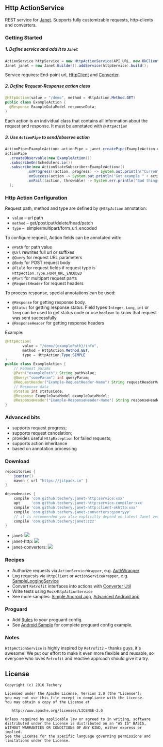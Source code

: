 ## Http ActionService
REST service for [Janet](https://github.com/techery/janet). Supports fully customizable requests, http-clients and converters.

### Getting Started
##### 1. Define service and add it to `Janet`
```java
ActionService httpService = new HttpActionService(API_URL, new OkClient(), new GsonConverter(new Gson()))
Janet janet = new Janet.Builder().addService(httpService).build();
```

Service requires: End-point url, [HttpClient](clients) and [Converter](https://github.com/techery/janet-converters).
 
##### 2. Define Request-Response action class
```java
@HttpAction(value = "/demo", method = HttpAction.Method.GET)
public class ExampleAction {
  @Response ExampleDataModel responseData;
}
```
Each action is an individual class that contains all information about the request and response.
It must be annotated with `@HttpAction`

##### 3. Use `ActionPipe` to send/observe action
```java
ActionPipe<ExampleAction> actionPipe = janet.createPipe(ExampleAction.class);
actionPipe
  .createObservable(new ExampleAction())
  .subscribeOn(Schedulers.io())
  .subscribe(new ActionStateSubscriber<ExampleAction>()
          .onProgress((action, progress) -> System.out.println("Current progress: " + progress))
          .onSuccess(action -> System.out.println("Got example " + action))
          .onFail((action, throwable) -> System.err.println("Bad things happened " + throwable))
  );
```

### Http Action Configuration

Request path, method and type are defined by `@HttpAction` annotation:
* `value` –   url path
* `method` –  get/post/put/delete/head/patch
* `type` –    simple/multipart/form_url_encoded

To configure request, Action fields can be annotated with:
* `@Path` for path value
* `@Url` rewrites full url or suffixes 
* `@Query` for request URL parameters
* `@Body` for POST request body
* `@Field` for request fields if request type is `HttpAction.Type.FORM_URL_ENCODED`
* `@Part` for multipart request parts
* `@RequestHeader` for request headers

To process response, special annotations can be used:
* `@Response` for getting response body.
* `@Status` for getting response status. Field types `Integer`, `Long`, `int` or `long` can be used to get status code or use `boolean` to know that request was sent successfully
* `@ResponseHeader` for getting response headers

Example:
```java
@HttpAction(
        value = "/demo/{examplePath}/info",
        method = HttpAction.Method.GET,
        type = HttpAction.Type.SIMPLE
)
public class ExampleAction {
    // Request params
    @Path("examplePath") String pathValue;
    @Query("someParam") int queryParam;
    @RequestHeader("Example-RequestHeader-Name") String requestHeaderValue;
    // Response data
    @Status int statusCode;
    @Response ExampleDataModel exampleDataModel;
    @ResponseHeader("Example-ResponseHeader-Name") String responseHeaderValue;
}
```

### Advanced bits
* supports request progress;
* supports request cancelation;
* provides useful `HttpException` for failed requests;
* supports action inheritance 
* based on annotation processing

### Download
```groovy
repositories {
    jcenter()
    maven { url "https://jitpack.io" }
}

dependencies {
    compile 'com.github.techery.janet-http:service:xxx'
    apt     'com.github.techery.janet-http:service-compiler:xxx'
    compile 'com.github.techery.janet-http:client-okhttp:xxx'
    compile 'com.github.techery.janet-converters:gson:yyy'
    // it is recommended you also explicitly depend on latest Janet version for bug fixes and new features.
    compile 'com.github.techery:janet:zzz' 
}
```
* janet: [![](https://jitpack.io/v/techery/janet.svg)](https://jitpack.io/#techery/janet)
* janet-http: [![](https://jitpack.io/v/techery/janet-http.svg)](https://jitpack.io/#techery/janet-http)
* janet-converters: [![](https://jitpack.io/v/techery/janet-converters.svg)](https://jitpack.io/#techery/janet-converters)

### Recipes
* Authorize requests via `ActionServiceWrapper`, e.g. [AuthWrapper](https://github.com/techery/janet-architecture-sample/blob/eff90f2f0a0013648263631a40bf3e76f7b9dfa2/app/src/main/java/io/techery/sample/service/AuthServiceWrapper.java)
* Log requests via `HttpClient` or `ActionServiceWrapper`, e.g. [SampleLoggingService](sample/src/main/java/io/techery/janet/http/sample/util/SampleLoggingService.java)
* Convert `Retrofit` interfaces into actions with [Converter Util](https://github.com/techery/janet-retrofit-converter)
* Write tests using `MockHttpActionService`
* See more samples: 
[Simple Android app](https://github.com/techery/janet-http-android-sample),
[Advanced Android app](https://github.com/techery/janet-architecture-sample)

### Proguard
* Add [Rules](service/proguard-rules.pro) to your proguard config.
* See [Android Sample](https://github.com/techery/janet-http-android-sample) for complete proguard config example.

### Notes
`HttpActionService` is highly inspired by `Retrofit2` – thanks guys, it's awesome!
We put our effort to make it even more flexible and reusable, so everyone who loves `Retrofit` and reactive approach should give it a try.

## License

    Copyright (c) 2016 Techery

    Licensed under the Apache License, Version 2.0 (the "License");
    you may not use this file except in compliance with the License.
    You may obtain a copy of the License at

       http://www.apache.org/licenses/LICENSE-2.0

    Unless required by applicable law or agreed to in writing, software
    distributed under the License is distributed on an "AS IS" BASIS,
    WITHOUT WARRANTIES OR CONDITIONS OF ANY KIND, either express or implied.
    See the License for the specific language governing permissions and
    limitations under the License.

